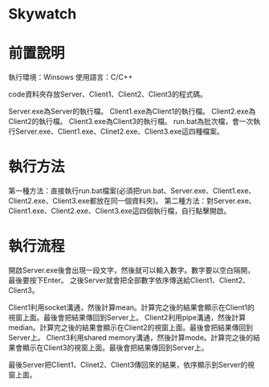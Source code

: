 # Skywatch

# 前置說明
執行環境：Winsows
使用語言：C/C++

code資料夾存放Server、Client1、Client2、Client3的程式碼。

Server.exe為Server的執行檔。
Client1.exe為Client1的執行檔。
Client2.exe為Client2的執行檔。
Client3.exe為Client3的執行檔。
run.bat為批次檔，會一次執行Server.exe、Client1.exe、Clinet2.exe、Client3.exe這四種檔案。

# 執行方法
第一種方法：直接執行run.bat檔案(必須把run.bat、Server.exe、Client1.exe、Client2.exe、Client3.exe都放在同一個資料夾)。
第二種方法：對Server.exe、Client1.exe、Client2.exe、Client3.exe這四個執行檔，自行點擊開啟。

# 執行流程
開啟Server.exe後會出現一段文字，然後就可以輸入數字。數字要以空白隔開，最後要按下Enter。
之後Server就會把全部數字依序傳送給Client1、Client2、Client3。

Client1利用socket溝通，然後計算mean。計算完之後的結果會顯示在Client1的視窗上面。最後會把結果傳回到Server上。
Client2利用pipe溝通，然後計算median。計算完之後的結果會顯示在Client2的視窗上面。最後會把結果傳回到Server上。
Client3利用shared memory溝通，然後計算mode。計算完之後的結果會顯示在Client3的視窗上面。最後會把結果傳回到Server上。

最後Server把Client1、Clinet2、Client3傳回來的結果，依序顯示到Server的視窗上面。
